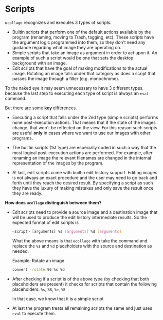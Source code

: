 # Scripts

`ucollage` recognizes and executes 3 types of scripts.

- Builtin scripts that perform one of the default actions available by the
  program (renaming, moving to Trash, tagging, etc). These scripts have the
  argument logic programmed into them, so they don't need any guidance regarding
  what image they are operating on.
- Simple scripts that take an image as argument in order to act upon it. An
  example of such a script would be one that sets the desktop background with an
  image.
- Edit scripts that have the goal of making modifications to the actual image.
  Rotating an image falls under that category as does a script that passes the
  image through a filter (e.g. monochrome).

To the naked eye it may seem unnecessary to have 3 different types, because the
last step to executing each type of script is always an `eval` command.

But there are some **key** differences. 

- Executing a script that falls under the 2nd type (simple scripts) performs
  none post-execution actions. That means that if the state of the images
  change, that won't be reflected on the view. For this reason such scripts are
  useful **only** in cases where we want to use our images with other programs.

- The builtin scripts (1st type) are especially coded in such a way that the
  most logical post-execution actions are performed. For example, after renaming
  an image the relevant filenames are changed in the internal representation of
  the images by the program.

- At last, edit scripts come with builtin edit history support. Editing images
  is not always an exact procedure and the user may need to go back and forth
  until they reach the desired result. By specifying a script as such they have
  the luxury of making mistakes and only save the result once they are ready.

**How does `ucollage` distinguish between them?**

- Edit scripts need to provide a source image and a destination image that will
  be used to produce the edit history intermediate results. So the expected
  format of edit scripts is
  ``` bash
  <script> [arguments] %s [arguments] %d [arguments]
  ```

  What the above means is that `ucollage` with take the command and replace the
  `%s` and `%d` placeholders with the source and destination as needed.

  Example: Rotate an image
  ``` bash
  convert -rotate 90 %s %d
  ```

- After checking if a script is of the above type (by checking that both
  placeholders are present) it checks for scripts that contain the following
  placeholders: `%s`, `%S`, `%e`, `%E`

  In that case, we know that it is a simple script

- At last the program treats all remaining scripts the same and just uses `eval`
  to execute them.
